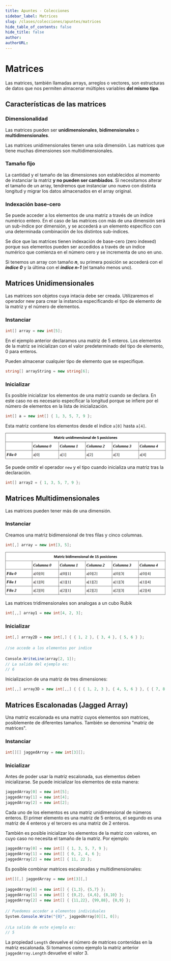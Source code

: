 ```yaml
---
title: Apuntes - Colecciones
sidebar_label: Matrices
slug: /clases/colecciones/apuntes/matrices
hide_table_of_contents: false
hide_title: false
author: 
authorURL: 
---
```

# Matrices

Las matrices, también llamadas arrays, arreglos o vectores, son estructuras de datos que nos permiten almacenar múltiples variables **del mismo tipo**.

## Características de las matrices
### Dimensionalidad 
Las matrices pueden ser **unidimensionales**, **bidimensionales** o **multidimensionales**.

Las matrices unidimensionales tienen una sola dimensión. Las matrices que tiene muchas dimensiones son multidimensionales. 

### Tamaño fijo
La cantidad y el tamaño de las dimensiones son establecidos al momento de instanciar la matriz **y no pueden ser cambiados**. Si necesitamos alterar el tamaño de un array, tendremos que instanciar uno nuevo con distinta longitud y migrar los datos almacenados en el array original. 

### Indexación base-cero 
Se puede acceder a los elementos de una matriz a través de un índice numérico entero. En el caso de las matrices con más de una dimensión será un sub-índice por dimensión, y se accederá a un elemento específico con una determinada combinación de los distintos sub-índices. 

Se dice que las matrices tienen indexación de base-cero (zero indexed) porque sus elementos pueden ser accedidos a través de un índice numérico que comienza en el número cero y se incrementa de uno en uno.

Si tenemos un array con tamaño **_n_**, su primera posición se accederá con el **_índice 0_** y la última con el **_índice n-1_** (el tamaño menos uno).

## Matrices Unidimensionales

Las matrices son objetos cuya intacia debe ser creada. Utilizaremos el operador new para crear la instancia especificando el tipo de elemento de la matriz y el número de elementos.

### Instanciar

```csharp
int[] array = new int[5];
```
En el ejemplo anterior declaramos una matriz de 5 enteros. Los elementos de la matriz se inicializan con el valor predeterminado del tipo de elemento, 0 para enteros. 

Pueden almacenar cualquier tipo de elemento que se especifique.
```csharp
string[] arrayString = new string[6];
```

### Inicializar

Es posible inicializar los elementos de una matriz cuando se declara. En este caso no es necesario especificar la longitud porque se infiere por el número de elementos en la lista de inicialización.

```csharp
int[] a = new int[] { 1, 3, 5, 7, 9 };
```
Esta matriz contiene los elementos desde el índice <code>a[0]</code> hasta <code>a[4]</code>. 

![Matriz unidimensional](/clases/06-colecciones/Apuntes/matriz-unidimensional.png)

Se puede omitir el operador <code>new</code> y el tipo cuando inicializa una matriz tras la declaración.

```csharp
int[] array2 = { 1, 3, 5, 7, 9 };
```

## Matrices Multidimensionales

Las matrices pueden tener más de una dimensión. 

### Instanciar

Creamos una matriz bidimensional de tres filas y cinco columnas.

```csharp
int[,] array = new int[3, 5];
```

![Matriz multidimensional](/clases/06-colecciones/Apuntes/matriz-bidimensional.png)

Las matrices tridimensionales son analogas a un cubo Rubik 

```csharp
int[,,] array1 = new int[4, 2, 3];
```

### Inicializar

```csharp
int[,] array2D = new int[,] { { 1, 2 }, { 3, 4 }, { 5, 6 } };

//se accede a los elementos por indice

Console.WriteLine(array[2, 1]);
// La salida del ejemplo es:
// 6
```

Inicializacion de una matriz de tres dimensiones:
```csharp
int[,,] array3D = new int[,,] { { { 1, 2, 3 }, { 4, 5, 6 } }, { { 7, 8, 9 }, { 10, 11, 12 } } };
```

## Matrices Escalonadas (Jagged Array)
Una matriz escalonada es una matriz cuyos elementos son matrices, posiblemente de diferentes tamaños. También se denomina "matriz de matrices".

### Instanciar

```csharp
int[][] jaggedArray = new int[3][];
```
### Inicializar

Antes de poder usar la matriz escalonada, sus elementos deben inicializarse. Se puede inicializar los elementos de esta manera:
```csharp
jaggedArray[0] = new int[5];
jaggedArray[1] = new int[4];
jaggedArray[2] = new int[2];
```

Cada uno de los elementos es una matriz unidimensional de números enteros. El primer elemento es una matriz de 5 enteros, el segundo es una matriz de 4 enteros y el tercero es una matriz de 2 enteros.

También es posible inicializar los elementos de la matriz con valores, en cuyo caso no necesita el tamaño de la matriz. Por ejemplo:

```csharp
jaggedArray[0] = new int[] { 1, 3, 5, 7, 9 };
jaggedArray[1] = new int[] { 0, 2, 4, 6 };
jaggedArray[2] = new int[] { 11, 22 };
```

Es posible combinar matrices escalonadas y multidimensionales:

```csharp
int[][,] jaggedArray = new int[3][,]

jaggedArray[0] = new int[] { {1,3}, {5,7} };
jaggedArray[1] = new int[] { {0,2}, {4,6}, {8,10} };
jaggedArray[2] = new int[] { {11,22}, {99,88}, {0,9} };

// Puedemos acceder a elementos individuales
System.Console.Write("{0}", jaggedArray[0][1, 0]);

//La salida de este ejemplo es:
// 5
```
La propiedad <code>Length</code> devuelve el número de matrices contenidas en la matriz escalonada. Si tomamos como ejemplo la matriz anterior <code>jaggedArray.Length</code> devuelve el valor 3.

